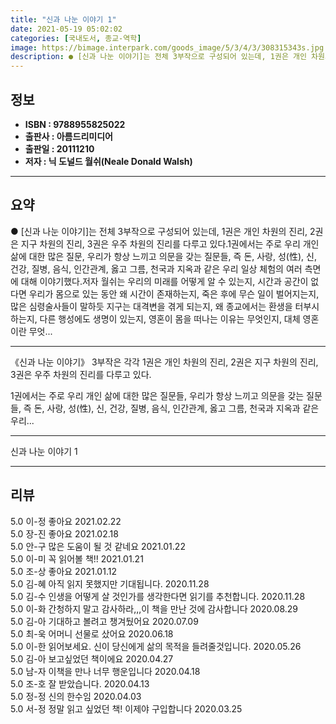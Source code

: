 ```yaml
---
title: "신과 나눈 이야기 1"
date: 2021-05-19 05:02:02
categories: [국내도서, 종교-역학]
image: https://bimage.interpark.com/goods_image/5/3/4/3/308315343s.jpg
description: ● [신과 나눈 이야기]는 전체 3부작으로 구성되어 있는데, 1권은 개인 차원의 진리, 2권은 지구 차원의 진리, 3권은 우주 차원의 진리를 다루고 있다.1권에서는 주로 우리 개인 삶에 대한 많은 질문, 우리가 항상 느끼고 의문을 갖는 질문들, 즉 돈, 사랑, 성(性), 신, 건강,
---
```


## **정보**

- **ISBN : 9788955825022**
- **출판사 : 아름드리미디어**
- **출판일 : 20111210**
- **저자 : 닉 도널드 월쉬(Neale Donald Walsh)**

------



## **요약**

●  [신과 나눈 이야기]는 전체 3부작으로 구성되어 있는데, 1권은 개인 차원의 진리, 2권은 지구 차원의 진리, 3권은 우주 차원의 진리를 다루고 있다.1권에서는 주로 우리 개인 삶에 대한 많은 질문, 우리가 항상 느끼고 의문을 갖는 질문들, 즉 돈, 사랑, 성(性), 신, 건강, 질병, 음식, 인간관계, 옳고 그름, 천국과 지옥과 같은 우리 일상 체험의 여러 측면에 대해 이야기했다.저자 월쉬는 우리의 미래를 어떻게 알 수 있는지, 시간과 공간이 없다면 우리가 몸으로 있는 동안 왜 시간이 존재하는지, 죽은 후에 무슨 일이 벌어지는지, 많은 심령술사들이 말하듯 지구는 대격변을 겪게 되는지, 왜 종교에서는 환생을 터부시하는지, 다른 행성에도 생명이 있는지, 영혼이 몸을 떠나는 이유는 무엇인지, 대체 영혼이란 무엇...

------

《신과 나눈 이야기》 3부작은 각각 1권은 개인 차원의 진리, 2권은 지구 차원의 진리, 3권은 우주 차원의 진리를 다루고 있다.

1권에서는 주로 우리 개인 삶에 대한 많은 질문들, 우리가 항상 느끼고 의문을 갖는 질문들, 즉 돈, 사랑, 성(性), 신, 건강, 질병, 음식, 인간관계, 옳고 그름, 천국과 지옥과 같은 우리... 

------


신과 나눈 이야기 1 

------


## **리뷰** 

5.0 이-정 좋아요 2021.02.22 <br/>5.0 장-진 좋아요 2021.02.18 <br/>5.0 안-구 많은 도움이 될 것 같네요 2021.01.22 <br/>5.0 이-미 꼭 읽어볼 책!! 2021.01.21 <br/>5.0 조-상 좋아요 2021.01.12 <br/>5.0 김-혜 아직 읽지 못했지만 기대됩니다.  2020.11.28 <br/>5.0 김-수 인생을 어떻게 살 것인가를 생각한다면 읽기를 추천합니다. 2020.11.28 <br/>5.0 이-화 간청하지 말고 감사하라,,,이 책을 만난 것에
감사합니다 2020.08.29 <br/>5.0 김-아 기대하고 볼려고 챙겨뒀어요 2020.07.09 <br/>5.0 최-욱 어머니 선물로 샀어요 2020.06.18 <br/>5.0 이-한 읽어보세요. 신이 당신에게 삶의 목적을 들려줄것입니다. 2020.05.26 <br/>5.0 김-아 보고싶었던 책이에요 2020.04.27 <br/>5.0 남-자 이책을 만나 너무 행운입니다 2020.04.18 <br/>5.0 조-호 잘 받았습니다. 2020.04.13 <br/>5.0 정-정 신의 한수임 2020.04.03 <br/>5.0 서-정 정말 읽고 싶었던 책!
이제야 구입합니다 2020.03.25 <br/>
